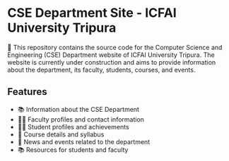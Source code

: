 # CSE Department Site - ICFAI University Tripura

🏫 This repository contains the source code for the Computer Science and Engineering (CSE) Department website of ICFAI University Tripura. The website is currently under construction and aims to provide information about the department, its faculty, students, courses, and events.

## Features

- 📚 Information about the CSE Department
- 👨‍🏫 Faculty profiles and contact information
- 👨‍🎓 Student profiles and achievements
- 📝 Course details and syllabus
- 📰 News and events related to the department
- 📚 Resources for students and faculty
